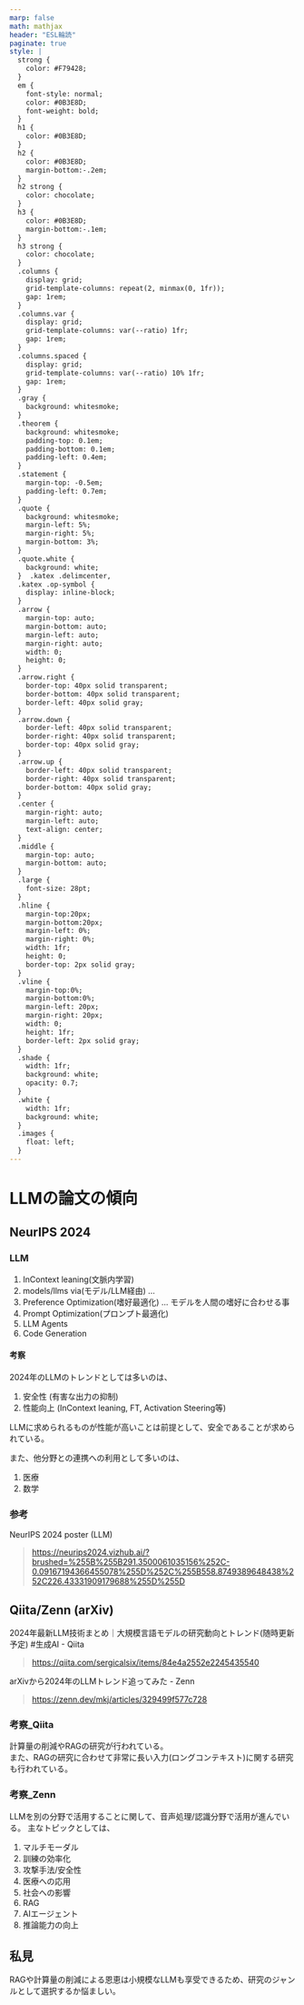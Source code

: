 ```yaml
---
marp: false
math: mathjax
header: "ESL輪読"
paginate: true
style: |
  strong {
    color: #F79428;
  }
  em {
    font-style: normal;
    color: #0B3E8D;
    font-weight: bold;
  }
  h1 {
    color: #0B3E8D;
  }
  h2 {
    color: #0B3E8D;
    margin-bottom:-.2em;
  }
  h2 strong {
    color: chocolate;
  }
  h3 {
    color: #0B3E8D;
    margin-bottom:-.1em;
  }
  h3 strong {
    color: chocolate;
  }
  .columns {
    display: grid;
    grid-template-columns: repeat(2, minmax(0, 1fr));
    gap: 1rem;
  }
  .columns.var {
    display: grid;
    grid-template-columns: var(--ratio) 1fr;
    gap: 1rem;
  }
  .columns.spaced {
    display: grid;
    grid-template-columns: var(--ratio) 10% 1fr;
    gap: 1rem;
  }
  .gray {
    background: whitesmoke;
  }
  .theorem {
    background: whitesmoke;
    padding-top: 0.1em;
    padding-bottom: 0.1em;
    padding-left: 0.4em;
  }
  .statement {
    margin-top: -0.5em;
    padding-left: 0.7em;
  }
  .quote {
    background: whitesmoke;
    margin-left: 5%;
    margin-right: 5%;
    margin-bottom: 3%;
  }
  .quote.white {
    background: white;
  }  .katex .delimcenter,
  .katex .op-symbol {
    display: inline-block;
  }  
  .arrow {
    margin-top: auto;
    margin-bottom: auto;
    margin-left: auto;
    margin-right: auto;
    width: 0; 
    height: 0;   
  }
  .arrow.right {
    border-top: 40px solid transparent;
    border-bottom: 40px solid transparent;
    border-left: 40px solid gray;
  }
  .arrow.down {
    border-left: 40px solid transparent;
    border-right: 40px solid transparent;
    border-top: 40px solid gray;
  }
  .arrow.up {
    border-left: 40px solid transparent;
    border-right: 40px solid transparent;
    border-bottom: 40px solid gray;
  }
  .center {
    margin-right: auto;
    margin-left: auto;
    text-align: center; 
  }
  .middle {
    margin-top: auto;
    margin-bottom: auto;
  }
  .large {
    font-size: 28pt;
  }
  .hline {
    margin-top:20px;
    margin-bottom:20px;
    margin-left: 0%;
    margin-right: 0%;
    width: 1fr; 
    height: 0;   
    border-top: 2px solid gray;
  }
  .vline {
    margin-top:0%;
    margin-bottom:0%;
    margin-left: 20px;
    margin-right: 20px;
    width: 0; 
    height: 1fr;   
    border-left: 2px solid gray;
  }
  .shade {
    width: 1fr;
    background: white;
    opacity: 0.7;   
  }
  .white {
    width: 1fr;
    background: white;
  }
  .images {
    float: left;
  }
---
```

# LLMの論文の傾向
## NeurIPS 2024
### LLM
1. InContext leaning(文脈内学習)
2. models/llms via(モデル/LLM経由) … 
3. Preference Optimization(嗜好最適化) … モデルを人間の嗜好に合わせる事
4. Prompt Optimization(プロンプト最適化)
5. LLM Agents
6. Code Generation

#### 考察
2024年のLLMのトレンドとしては多いのは、
1. 安全性 (有害な出力の抑制)
2. 性能向上 (InContext leaning, FT, Activation Steering等)

LLMに求められるものが性能が高いことは前提として、安全であることが求められている。

また、他分野との連携への利用として多いのは、
1. 医療
2. 数学

### 参考
NeurIPS 2024 poster (LLM)
> https://neurips2024.vizhub.ai/?brushed=%255B%255B291.3500061035156%252C-0.09167194366455078%255D%252C%255B558.8749389648438%252C226.43331909179688%255D%255D

## Qiita/Zenn (arXiv)
2024年最新LLM技術まとめ｜大規模言語モデルの研究動向とトレンド(随時更新予定) #生成AI - Qiita
> https://qiita.com/sergicalsix/items/84e4a2552e2245435540

arXivから2024年のLLMトレンド追ってみた - Zenn
> https://zenn.dev/mkj/articles/329499f577c728

### 考察_Qiita
計算量の削減やRAGの研究が行われている。\
また、RAGの研究に合わせて非常に長い入力(ロングコンテキスト)に関する研究も行われている。

### 考察_Zenn
LLMを別の分野で活用することに関して、音声処理/認識分野で活用が進んでいる。
主なトピックとしては、
1. マルチモーダル
2. 訓練の効率化
3. 攻撃手法/安全性
4. 医療への応用
5. 社会への影響
6. RAG
7. AIエージェント
8. 推論能力の向上

## 私見
RAGや計算量の削減による恩恵は小規模なLLMも享受できるため、研究のジャンルとして選択するか悩ましい。

